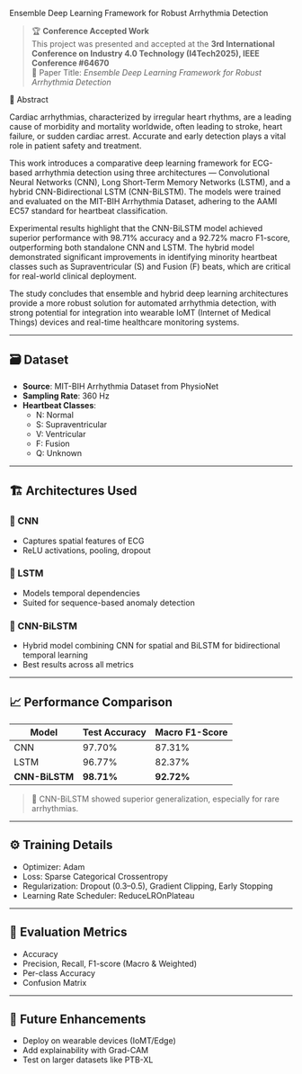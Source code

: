 Ensemble Deep Learning Framework for Robust Arrhythmia Detection

> 🏆 **Conference Accepted Work**  
> This project was presented and accepted at the **3rd International Conference on Industry 4.0 Technology (I4Tech2025), IEEE Conference #64670**  
> 📄 Paper Title: *Ensemble Deep Learning Framework for Robust Arrhythmia Detection*

📌 Abstract

Cardiac arrhythmias, characterized by irregular heart rhythms, are a leading cause of morbidity and mortality worldwide, often leading to stroke, heart failure, or sudden cardiac arrest. Accurate and early detection plays a vital role in patient safety and treatment.

This work introduces a comparative deep learning framework for ECG-based arrhythmia detection using three architectures — Convolutional Neural Networks (CNN), Long Short-Term Memory Networks (LSTM), and a hybrid CNN-Bidirectional LSTM (CNN-BiLSTM). The models were trained and evaluated on the MIT-BIH Arrhythmia Dataset, adhering to the AAMI EC57 standard for heartbeat classification.

Experimental results highlight that the CNN-BiLSTM model achieved superior performance with 98.71% accuracy and a 92.72% macro F1-score, outperforming both standalone CNN and LSTM. The hybrid model demonstrated significant improvements in identifying minority heartbeat classes such as Supraventricular (S) and Fusion (F) beats, which are critical for real-world clinical deployment.

The study concludes that ensemble and hybrid deep learning architectures provide a more robust solution for automated arrhythmia detection, with strong potential for integration into wearable IoMT (Internet of Medical Things) devices and real-time healthcare monitoring systems.

---

## 🗃️ Dataset

- **Source**: MIT-BIH Arrhythmia Dataset from PhysioNet
- **Sampling Rate**: 360 Hz
- **Heartbeat Classes**:  
  - N: Normal  
  - S: Supraventricular  
  - V: Ventricular  
  - F: Fusion  
  - Q: Unknown

---

## 🏗️ Architectures Used

### 🔹 CNN
- Captures spatial features of ECG
- ReLU activations, pooling, dropout

### 🔹 LSTM
- Models temporal dependencies
- Suited for sequence-based anomaly detection

### 🔹 CNN-BiLSTM
- Hybrid model combining CNN for spatial and BiLSTM for bidirectional temporal learning
- Best results across all metrics

---

## 📈 Performance Comparison

| Model        | Test Accuracy | Macro F1-Score |
|--------------|---------------|----------------|
| CNN          | 97.70%        | 87.31%         |
| LSTM         | 96.77%        | 82.37%         |
| **CNN-BiLSTM** | **98.71%**    | **92.72%**     |

> 🔬 CNN-BiLSTM showed superior generalization, especially for rare arrhythmias.

---

## ⚙️ Training Details

- Optimizer: Adam
- Loss: Sparse Categorical Crossentropy
- Regularization: Dropout (0.3–0.5), Gradient Clipping, Early Stopping
- Learning Rate Scheduler: ReduceLROnPlateau

---

## 🧪 Evaluation Metrics

- Accuracy
- Precision, Recall, F1-score (Macro & Weighted)
- Per-class Accuracy
- Confusion Matrix

---

## 🚀 Future Enhancements

- Deploy on wearable devices (IoMT/Edge)
- Add explainability with Grad-CAM
- Test on larger datasets like PTB-XL
